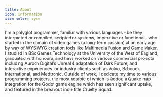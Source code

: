 ```yaml
---
title: About
icon: information
icon-color: cyan
---
```

I'm a polyglot programmer, familiar with various languages - be they interpreted or compiled, scripted or systems, imperative or functional - who started in the domain of video games (a long-term passion) at an early age by way of WYSIWYG creation tools like Multimedia Fusion and Game Maker.
I studied in BSc Games Technology at the University of the West of England, graduated with honours, and have worked on various commercial projects including Auroch Digital's Unreal 4 adaptation of Dark Future, and interactive experiences for industry clients such as Volvo, Babcock International, and Medtronic.
Outside of work, I dedicate my time to various programming projects, the most notable of which is Qodot; a Quake map integration for the Godot game engine which has seen significant uptake, and featured in the breakout indie title Cruelty Squad.
